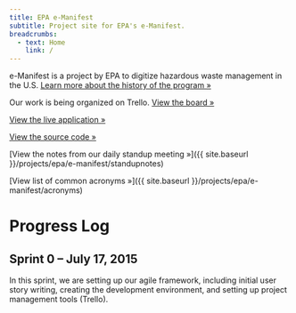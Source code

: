 ```yaml
---
title: EPA e-Manifest
subtitle: Project site for EPA's e-Manifest.
breadcrumbs:
  - text: Home
    link: /
---
```


e-Manifest is a project by EPA to digitize hazardous waste management in the U.S.
[Learn more about the history of the program »](http://www.epa.gov/osw/hazard/transportation/manifest/e-man.htm)

Our work is being organized on Trello. [View the board »](https://trello.com/b/0geMlbgF)

[View the live application »](https://e-manifest.18f.gov)

[View the source code »](https://github.com/18F/e-manifest)

[View the notes from our daily standup meeting »]({{ site.baseurl }}/projects/epa/e-manifest/standupnotes)

[View list of common acronyms »]({{ site.baseurl }}/projects/epa/e-manifest/acronyms)

# Progress Log

## Sprint 0 – July 17, 2015

In this sprint, we are setting up our agile framework, including initial user story writing, creating the development environment, and setting up project management tools (Trello).
